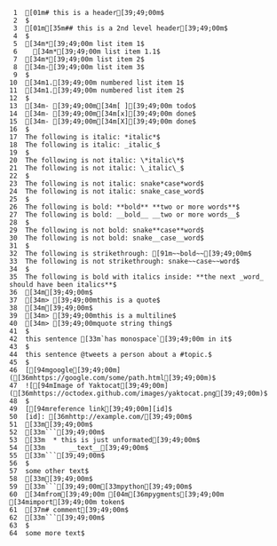      1	[01m# this is a header[39;49;00m$
     2	$
     3	[01m[35m## this is a 2nd level header[39;49;00m$
     4	$
     5	[34m*[39;49;00m list item 1$
     6	  [34m*[39;49;00m list item 1.1$
     7	[34m*[39;49;00m list item 2$
     8	[34m-[39;49;00m list item 3$
     9	$
    10	[34m1.[39;49;00m numbered list item 1$
    11	[34m1.[39;49;00m numbered list item 2$
    12	$
    13	[34m- [39;49;00m[34m[ ][39;49;00m todo$
    14	[34m- [39;49;00m[34m[x][39;49;00m done$
    15	[34m- [39;49;00m[34m[X][39;49;00m done$
    16	$
    17	The following is italic: *italic*$
    18	The following is italic: _italic_$
    19	$
    20	The following is not italic: \*italic\*$
    21	The following is not italic: \_italic\_$
    22	$
    23	The following is not italic: snake*case*word$
    24	The following is not italic: snake_case_word$
    25	$
    26	The following is bold: **bold** **two or more words**$
    27	The following is bold: __bold__ __two or more words__$
    28	$
    29	The following is not bold: snake**case**word$
    30	The following is not bold: snake__case__word$
    31	$
    32	The following is strikethrough: [91m~~bold~~[39;49;00m$
    33	The following is not strikethrough: snake~~case~~word$
    34	$
    35	The following is bold with italics inside: **the next _word_ should have been italics**$
    36	[34m[39;49;00m$
    37	[34m> [39;49;00mthis is a quote$
    38	[34m[39;49;00m$
    39	[34m> [39;49;00mthis is a multiline$
    40	[34m> [39;49;00mquote string thing$
    41	$
    42	this sentence [33m`has monospace`[39;49;00m in it$
    43	$
    44	this sentence @tweets a person about a #topic.$
    45	$
    46	[[94mgoogle[39;49;00m]([36mhttps://google.com/some/path.html[39;49;00m)$
    47	![[94mImage of Yaktocat[39;49;00m]([36mhttps://octodex.github.com/images/yaktocat.png[39;49;00m)$
    48	$
    49	[[94mreference link[39;49;00m][id]$
    50	[id]: [36mhttp://example.com/[39;49;00m$
    51	[33m[39;49;00m$
    52	[33m```[39;49;00m$
    53	[33m  * this is just unformated[39;49;00m$
    54	[33m      __text__[39;49;00m$
    55	[33m```[39;49;00m$
    56	$
    57	some other text$
    58	[33m[39;49;00m$
    59	[33m```[39;49;00m[33mpython[39;49;00m$
    60	[34mfrom[39;49;00m [04m[36mpygments[39;49;00m [34mimport[39;49;00m token$
    61	[37m# comment[39;49;00m$
    62	[33m```[39;49;00m$
    63	$
    64	some more text$
